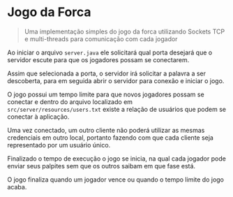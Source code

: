 # Jogo da Forca

> Uma implementação simples do jogo da forca utilizando 
Sockets TCP e multi-threads para comunicação com cada jogador

Ao iniciar o arquivo `server.java` ele solicitará qual porta desejará 
que o servidor escute para que os jogadores possam se conectarem.

Assim que selecionada a porta, o servidor irá solicitar a palavra a ser 
descoberta, para em seguida abrir o servidor para conexão e iniciar o jogo. 

O jogo possui um tempo limite para que novos jogadores possam se conectar e 
dentro do arquivo localizado em `src/server/resources/users.txt` existe 
a relação de usuários que podem se conectar à aplicação.

Uma vez conectado, um outro cliente não poderá utilizar as mesmas 
credenciais em outro local, portanto fazendo com que cada cliente 
seja representado por um usuário único.

Finalizado o tempo de execução o jogo se inicia, na qual cada jogador 
pode enviar seus palpites sem que os outros saibam em que fase está. 

O jogo finaliza quando um jogador vence ou quando o tempo limite do jogo 
acaba.